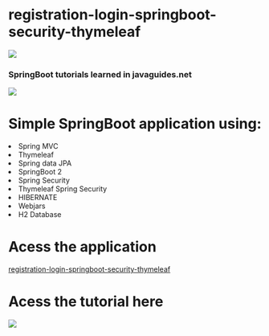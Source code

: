 # registration-login-springboot-security-thymeleaf
<img src="https://4.bp.blogspot.com/-ou-a_Aa1t7A/W6IhNc3Q0gI/AAAAAAAAD6Y/pwh44arKiuM_NBqB1H7Pz4-7QhUxAgZkACLcBGAs/s1600/spring-boot-logo.png"/>
<h3><b>SpringBoot tutorials learned in javaguides.net</b></h3>
<img src="https://1.bp.blogspot.com/-z-L__bD9I9s/XGzQ1Du6KMI/AAAAAAAAFm8/8v54HOix1YUiAP05EXlIiiUDIjo3dCosgCK4BGAYYCw/w800/javaguides-logo.png"/>

# Simple SpringBoot application using:
<li> Spring MVC </li> 
<li> Thymeleaf </li>
<li> Spring data JPA </li>
<li> SpringBoot 2 </li>
<li> Spring Security </li>
<li> Thymeleaf Spring Security </li>
<li> HIBERNATE </li>
<li> Webjars </li>
<li> H2 Database </li>

# Acess the application
<a href="https://springboot2webappjsp.herokuapp.com/users"> registration-login-springboot-security-thymeleaf </a>

# Acess the tutorial here
<a href="https://www.javaguides.net/2018/10/user-registration-module-using-springboot-springmvc-springsecurity-hibernate5-thymeleaf-mysql.html" target="blank">
<img src="https://1.bp.blogspot.com/-z-L__bD9I9s/XGzQ1Du6KMI/AAAAAAAAFm8/8v54HOix1YUiAP05EXlIiiUDIjo3dCosgCK4BGAYYCw/w800/javaguides-logo.png"/>
</a>
